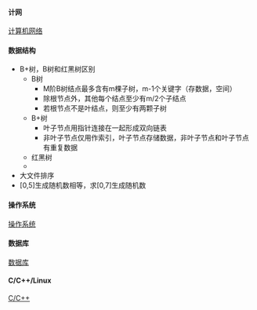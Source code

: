 #### 计网

[计算机网络](Network.md)



#### 数据结构

- B+树，B树和红黑树区别
  - B树
    - M阶B树结点最多含有m棵子树，m-1个关键字（存数据，空间）
    - 除根节点外，其他每个结点至少有m/2个子结点
    - 若根节点不是叶结点，则至少有两颗子树
  - B+树
    - 叶子节点用指针连接在一起形成双向链表
    - 非叶子节点仅用作索引，叶子节点存储数据，非叶子节点和叶子节点有重复数据
  - 红黑树
  - 
- 大文件排序
- [0,5]生成随机数相等，求[0,7]生成随机数

#### 操作系统

[操作系统](OS.md)

#### 数据库

[数据库](DataBase.md)

#### C/C++/Linux

[C/C++](CPP.md)